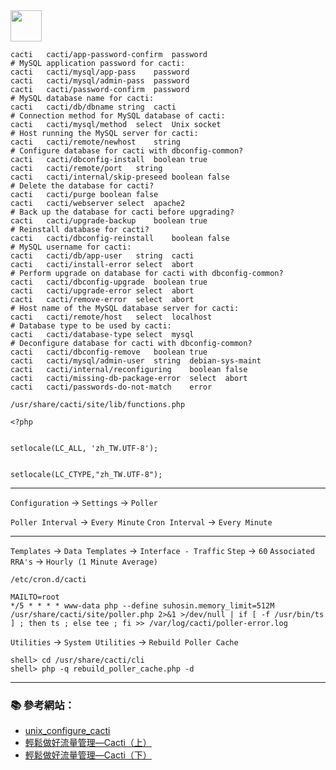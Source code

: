 <img src="http://i.imgur.com/HiXoTOy.png" width="50">

```
cacti	cacti/app-password-confirm	password	
# MySQL application password for cacti:
cacti	cacti/mysql/app-pass	password	
cacti	cacti/mysql/admin-pass	password	
cacti	cacti/password-confirm	password	
# MySQL database name for cacti:
cacti	cacti/db/dbname	string	cacti
# Connection method for MySQL database of cacti:
cacti	cacti/mysql/method	select	Unix socket
# Host running the MySQL server for cacti:
cacti	cacti/remote/newhost	string	
# Configure database for cacti with dbconfig-common?
cacti	cacti/dbconfig-install	boolean	true
cacti	cacti/remote/port	string	
cacti	cacti/internal/skip-preseed	boolean	false
# Delete the database for cacti?
cacti	cacti/purge	boolean	false
cacti	cacti/webserver	select	apache2
# Back up the database for cacti before upgrading?
cacti	cacti/upgrade-backup	boolean	true
# Reinstall database for cacti?
cacti	cacti/dbconfig-reinstall	boolean	false
# MySQL username for cacti:
cacti	cacti/db/app-user	string	cacti
cacti	cacti/install-error	select	abort
# Perform upgrade on database for cacti with dbconfig-common?
cacti	cacti/dbconfig-upgrade	boolean	true
cacti	cacti/upgrade-error	select	abort
cacti	cacti/remove-error	select	abort
# Host name of the MySQL database server for cacti:
cacti	cacti/remote/host	select	localhost
# Database type to be used by cacti:
cacti	cacti/database-type	select	mysql
# Deconfigure database for cacti with dbconfig-common?
cacti	cacti/dbconfig-remove	boolean	true
cacti	cacti/mysql/admin-user	string	debian-sys-maint
cacti	cacti/internal/reconfiguring	boolean	false
cacti	cacti/missing-db-package-error	select	abort
cacti	cacti/passwords-do-not-match	error	
```


`/usr/share/cacti/site/lib/functions.php`
```
<?php


setlocale(LC_ALL, 'zh_TW.UTF-8');


setlocale(LC_CTYPE,"zh_TW.UTF-8"); 

```


---

`Configuration` → `Settings` → `Poller`

`Poller Interval` → `Every Minute`
`Cron Interval` → `Every Minute`

---

`Templates` → `Data Templates` → `Interface - Traffic`
`Step` → `60`
`Associated RRA's` → `Hourly (1 Minute Average)`

`/etc/cron.d/cacti`

```
MAILTO=root
*/5 * * * * www-data php --define suhosin.memory_limit=512M /usr/share/cacti/site/poller.php 2>&1 >/dev/null | if [ -f /usr/bin/ts ] ; then ts ; else tee ; fi >> /var/log/cacti/poller-error.log
```

`Utilities` → `System Utilities` → `Rebuild Poller Cache`

```console
shell> cd /usr/share/cacti/cli
shell> php -q rebuild_poller_cache.php -d
```

----------
### :books: 參考網站：
- [unix_configure_cacti](http://www.cacti.net/downloads/docs/html/unix_configure_cacti.html)
- [輕鬆做好流量管理—Cacti（上）](http://www.netadmin.com.tw/article_content.aspx?sn=1212060003)
- [輕鬆做好流量管理—Cacti（下）](http://www.netadmin.com.tw/article_content.aspx?sn=1301020001)
